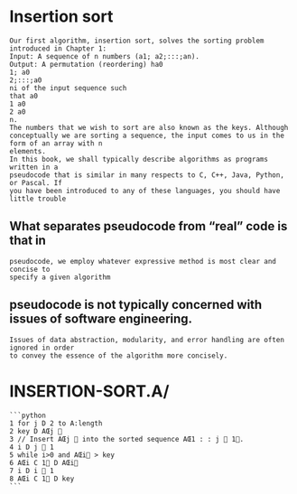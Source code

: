 # Insertion sort
    Our first algorithm, insertion sort, solves the sorting problem introduced in Chapter 1:
    Input: A sequence of n numbers (a1; a2;:::;an).
    Output: A permutation (reordering) ha0
    1; a0
    2;:::;a0
    ni of the input sequence such
    that a0
    1 a0
    2 a0
    n.
    The numbers that we wish to sort are also known as the keys. Although conceptually we are sorting a sequence, the input comes to us in the form of an array with n
    elements.
    In this book, we shall typically describe algorithms as programs written in a
    pseudocode that is similar in many respects to C, C++, Java, Python, or Pascal. If
    you have been introduced to any of these languages, you should have little trouble
## What separates pseudocode from “real” code is that in
    pseudocode, we employ whatever expressive method is most clear and concise to
    specify a given algorithm
## pseudocode is not typically concerned with issues of software engineering.
    Issues of data abstraction, modularity, and error handling are often ignored in order
    to convey the essence of the algorithm more concisely.

# INSERTION-SORT.A/
    ```python
    1 for j D 2 to A:length
    2 key D AŒj 
    3 // Insert AŒj  into the sorted sequence AŒ1 : : j  1.
    4 i D j  1
    5 while i>0 and AŒi > key
    6 AŒi C 1 D AŒi
    7 i D i  1
    8 AŒi C 1 D key
    ```